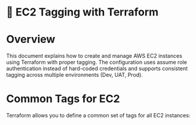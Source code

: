# 📌 EC2 Tagging with Terraform

# Overview

This document explains how to create and manage AWS EC2 instances using Terraform with proper tagging. The configuration uses assume role authentication instead of hard-coded credentials and supports consistent tagging across multiple environments (Dev, UAT, Prod).

# Common Tags for EC2

Terraform allows you to define a common set of tags for all EC2 instances:
